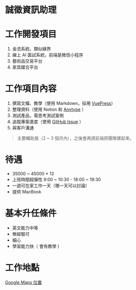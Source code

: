 # 誠徵資訊助理

# 工作開發項目

1. 金流系統，類似綠界
2. 線上 AI 面試系統，前端是微信小程序
3. 藝術品交易平台
4. 家具媒合平台

# 工作項目內容

1. 撰寫文檔、教學（使用 Markdown，採用 [VuePress](https://v2.vuepress.vuejs.org/)）
2. 整理資料（使用 Notion 和 [Anytype](https://anytype.io/) ）
3. 測試產品，需思考測試案例
4. 追蹤專案進度（使用 [GitHub Issue](https://docs.github.com/en/issues/tracking-your-work-with-issues/about-issues) ）
5. 與客戶溝通

> 主要輔助我（2 ~ 3 個月內），之後會再請前端把團隊建起來。

# 待遇

- 35000 ~ 45000 * 13
- 上班時間超彈性 9:00 ~ 10:30 - 18:00 ~ 19:30
- 一週可在家工作一天（哪一天可以討論）
- 提供 MacBook

# 基本升任條件

- 英文能力中等
- 無經驗可
- 細心
- 學習能力快（ 會有教學 )

# 工作地點

[Google Maps 位置](https://maps.app.goo.gl/zrkDuSVHdem9P6Er9)
